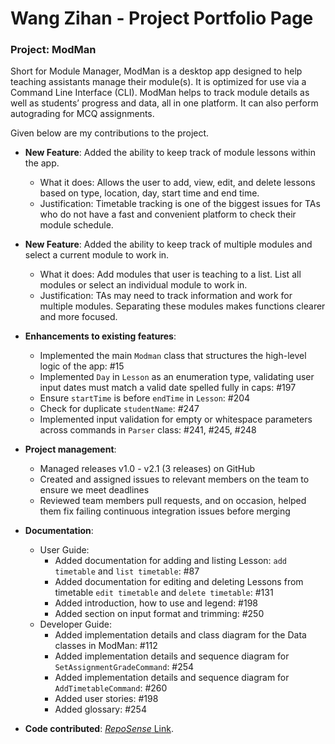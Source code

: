 # Wang Zihan - Project Portfolio Page

### Project: ModMan
Short for Module Manager, ModMan is a desktop app designed to help teaching assistants manage their module(s).
It is optimized for use via a Command Line Interface (CLI).
ModMan helps to track module details as well as students’ progress and data, all in one platform.
It can also perform autograding for MCQ assignments.

Given below are my contributions to the project.


- **New Feature**: Added the ability to keep track of module lessons within the app.
    - What it does: Allows the user to add, view, edit, and delete lessons based on type, location, day, start time and end time.
    - Justification: Timetable tracking is one of the biggest issues for TAs who do not have a fast and convenient platform to check their module schedule.


- **New Feature**: Added the ability to keep track of multiple modules and select a current module to work in.
    - What it does: Add modules that user is teaching to a list. List all modules or select an individual module to work in.
    - Justification: TAs may need to track information and work for multiple modules. Separating these modules makes functions clearer and more focused.
    

- **Enhancements to existing features**:
    - Implemented the main `Modman` class that structures the high-level logic of the app: #15
    - Implemented `Day` in `Lesson` as an enumeration type, validating user input dates must match a valid date spelled fully in caps: #197
    - Ensure `startTime` is before `endTime` in `Lesson`: #204
    - Check for duplicate `studentName`: #247
    - Implemented input validation for empty or whitespace parameters across commands in `Parser` class: #241, #245, #248


- **Project management**:
    - Managed releases v1.0 - v2.1 (3 releases) on GitHub
    - Created and assigned issues to relevant members on the team to ensure we meet deadlines
    - Reviewed team members pull requests, and on occasion,
      helped them fix failing continuous integration issues before merging


- **Documentation**:
    - User Guide:
        - Added documentation for adding and listing Lesson: `add timetable` and `list timetable`: #87
        - Added documentation for editing and deleting Lessons from timetable `edit timetable` and `delete timetable`: #131
        - Added introduction, how to use and legend: #198
        - Added section on input format and trimming: #250
    - Developer Guide:
        - Added implementation details and class diagram for the Data classes in ModMan: #112
        - Added implementation details and sequence diagram for `SetAssignmentGradeCommand`: #254
        - Added implementation details and sequence diagram for `AddTimetableCommand`: #260
        - Added user stories: #198
        - Added glossary: #254


- **Code contributed**: [*RepoSense* Link](https://nus-cs2113-ay2021s2.github.io/tp-dashboard/?search=zihan9485).
